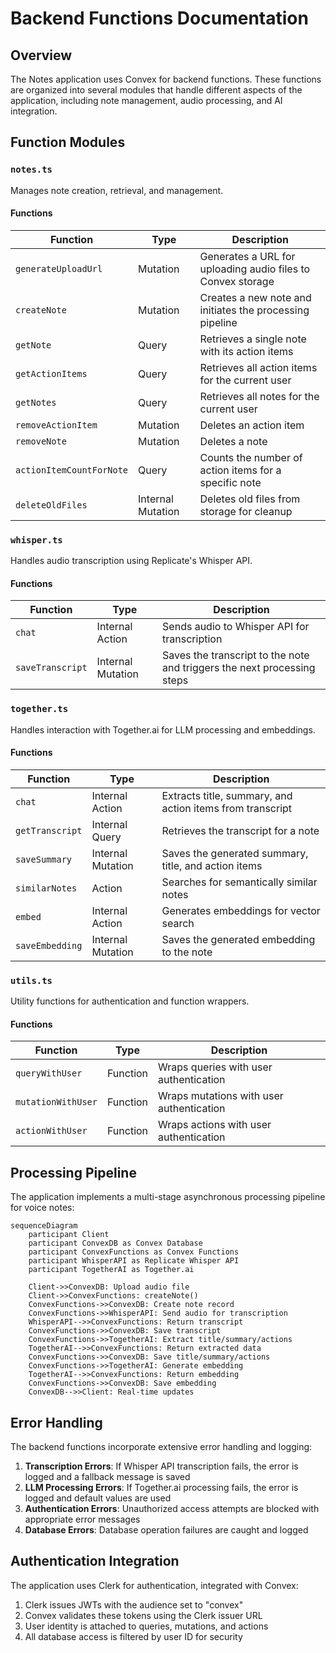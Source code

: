 # Backend Functions Documentation

## Overview

The Notes application uses Convex for backend functions. These functions are organized into several modules that handle different aspects of the application, including note management, audio processing, and AI integration.

## Function Modules

### `notes.ts`

Manages note creation, retrieval, and management.

#### Functions

| Function | Type | Description |
|----------|------|-------------|
| `generateUploadUrl` | Mutation | Generates a URL for uploading audio files to Convex storage |
| `createNote` | Mutation | Creates a new note and initiates the processing pipeline |
| `getNote` | Query | Retrieves a single note with its action items |
| `getActionItems` | Query | Retrieves all action items for the current user |
| `getNotes` | Query | Retrieves all notes for the current user |
| `removeActionItem` | Mutation | Deletes an action item |
| `removeNote` | Mutation | Deletes a note |
| `actionItemCountForNote` | Query | Counts the number of action items for a specific note |
| `deleteOldFiles` | Internal Mutation | Deletes old files from storage for cleanup |

### `whisper.ts`

Handles audio transcription using Replicate's Whisper API.

#### Functions

| Function | Type | Description |
|----------|------|-------------|
| `chat` | Internal Action | Sends audio to Whisper API for transcription |
| `saveTranscript` | Internal Mutation | Saves the transcript to the note and triggers the next processing steps |

### `together.ts`

Handles interaction with Together.ai for LLM processing and embeddings.

#### Functions

| Function | Type | Description |
|----------|------|-------------|
| `chat` | Internal Action | Extracts title, summary, and action items from transcript |
| `getTranscript` | Internal Query | Retrieves the transcript for a note |
| `saveSummary` | Internal Mutation | Saves the generated summary, title, and action items |
| `similarNotes` | Action | Searches for semantically similar notes |
| `embed` | Internal Action | Generates embeddings for vector search |
| `saveEmbedding` | Internal Mutation | Saves the generated embedding to the note |

### `utils.ts`

Utility functions for authentication and function wrappers.

#### Functions

| Function | Type | Description |
|----------|------|-------------|
| `queryWithUser` | Function | Wraps queries with user authentication |
| `mutationWithUser` | Function | Wraps mutations with user authentication |
| `actionWithUser` | Function | Wraps actions with user authentication |

## Processing Pipeline

The application implements a multi-stage asynchronous processing pipeline for voice notes:

```mermaid
sequenceDiagram
    participant Client
    participant ConvexDB as Convex Database
    participant ConvexFunctions as Convex Functions
    participant WhisperAPI as Replicate Whisper API
    participant TogetherAI as Together.ai

    Client->>ConvexDB: Upload audio file
    Client->>ConvexFunctions: createNote()
    ConvexFunctions->>ConvexDB: Create note record
    ConvexFunctions->>WhisperAPI: Send audio for transcription
    WhisperAPI-->>ConvexFunctions: Return transcript
    ConvexFunctions->>ConvexDB: Save transcript
    ConvexFunctions->>TogetherAI: Extract title/summary/actions
    TogetherAI-->>ConvexFunctions: Return extracted data
    ConvexFunctions->>ConvexDB: Save title/summary/actions
    ConvexFunctions->>TogetherAI: Generate embedding
    TogetherAI-->>ConvexFunctions: Return embedding
    ConvexFunctions->>ConvexDB: Save embedding
    ConvexDB-->>Client: Real-time updates
```

## Error Handling

The backend functions incorporate extensive error handling and logging:

1. **Transcription Errors**: If Whisper API transcription fails, the error is logged and a fallback message is saved
2. **LLM Processing Errors**: If Together.ai processing fails, the error is logged and default values are used
3. **Authentication Errors**: Unauthorized access attempts are blocked with appropriate error messages
4. **Database Errors**: Database operation failures are caught and logged

## Authentication Integration

The application uses Clerk for authentication, integrated with Convex:

1. Clerk issues JWTs with the audience set to "convex"
2. Convex validates these tokens using the Clerk issuer URL
3. User identity is attached to queries, mutations, and actions
4. All database access is filtered by user ID for security
